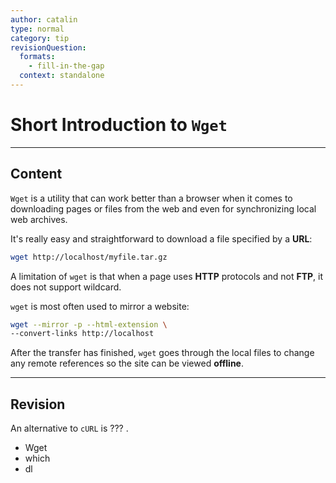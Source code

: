 ```yaml
---
author: catalin
type: normal
category: tip
revisionQuestion:
  formats:
    - fill-in-the-gap
  context: standalone
---
```


# Short Introduction to `Wget`


---

## Content

`Wget` is a utility that can work better than a browser when it comes to downloading pages or files from the web and even for synchronizing local web archives. 

It's really easy and straightforward to download a file specified by a **URL**:

```bash
wget http://localhost/myfile.tar.gz
```

A limitation of `wget` is that when a page uses **HTTP** protocols and not **FTP**, it does not support wildcard.

`wget` is most often used to mirror a website:

```bash
wget --mirror -p --html-extension \
--convert-links http://localhost
```

After the transfer has finished, `wget` goes through the local files to change any remote references so the site can be viewed **offline**.


---

## Revision

An alternative to `cURL` is ??? .

- Wget
- which
- dl
